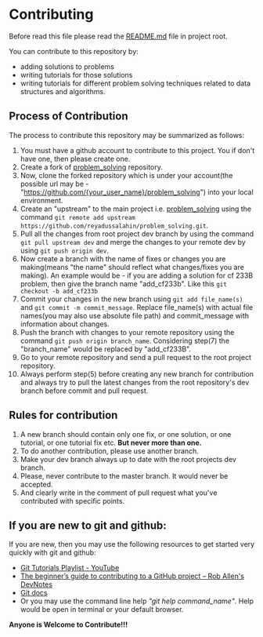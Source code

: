 # Contributing
Before read this file please read the [README.md](https://github.com/reyadussalahin/problem_solving/blob/dev/README.md) file in project root.

You can contribute to this repository by:
- adding solutions to problems
- writing tutorials for those solutions
- writing tutorials for different problem solving techniques related to data structures and algorithms.


## Process of Contribution
The process to contribute this repository may be summarized as follows:
1. You must have a github account to contribute to this project. You if don't have one, then please create one.
2. Create a fork of [problem_solving](https://github.com/reyadussalahin/problem_solving) repository.
3. Now, clone the forked repository which is under your account(the possible url may be - "https://github.com/{your_user_name}/problem_solving") into your local environment.
4. Create an "upstream" to the main project i.e. [problem_solving](https://github.com/reyadussalahin/problem_solving) using the command ``` git remote add upstream https://github.com/reyadussalahin/problem_solving.git ```.
5. Pull all the changes from root project dev branch by using the command ```git pull upstream dev``` and merge the changes to your remote dev by using ```git push origin dev```.
6. Now create a branch with the name of fixes or changes you are making(means "the name" should reflect what changes/fixes you are making). An example would be - if you are adding a solution for cf 233B problem, then give the branch name "add_cf233b". Like this ``` git checkout -b add_cf233b ```
7. Commit your changes in the new branch using ``` git add file_name(s) ``` and ``` git commit -m commit_message ```. Replace file_name(s) with actual file names(you may also use absolute file path) and commit_message with information about changes.
8. Push the branch with changes to your remote repository using the command ``` git push origin branch_name ```. Considering step(7) the "branch_name" would be replaced by "add_cf233B".
9. Go to your remote repository and send a pull request to the root project repository.
10. Always perform step(5) before creating any new branch for contribution and always try to pull the latest changes from the root repository's dev branch before commit and pull request.


## Rules for contribution
1. A new branch should contain only one fix, or one solution, or one tutorial, or one tutorial fix etc. **But never more than one.**
2. To do another contribution, please use another branch.
3. Make your dev branch always up to date with the root projects dev branch.
4. Please, never contribute to the master branch. It would never be accepted.
5. And clearly write in the comment of pull request what you've contributed with specific points.


## If you are new to git and github:
If you are new, then you may use the following resources to get started very quickly with git and github:
- [Git Tutorials Playlist - YouTube](https://www.youtube.com/playlist?list=PL6gx4Cwl9DGAKWClAD_iKpNC0bGHxGhcx)
- [The beginner’s guide to contributing to a GitHub project – Rob Allen's DevNotes](https://akrabat.com/the-beginners-guide-to-contributing-to-a-github-project/)
- [Git docs](https://git-scm.com/docs)
- Or you may use the command line help *"git help command_name"*. Help would be open in terminal or your default browser.

**Anyone is Welcome to Contribute!!!**
